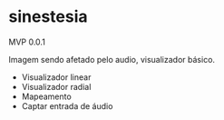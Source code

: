 # sinestesia 

MVP 0.0.1

Imagem sendo afetado pelo audio, visualizador básico. 

* Visualizador linear 
* Visualizador radial 
* Mapeamento  
* Captar entrada de áudio 
